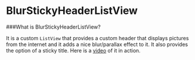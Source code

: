 BlurStickyHeaderListView
========================

###What is BlurStickyHeaderListView?

It is a custom `ListView` that provides a custom header that displays pictures from the internet and it adds a nice blur/parallax effect to it. It also provides the option of a sticky title. Here is a [video](https://vid.me/bHJ) of it in action.
